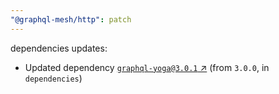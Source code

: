 ```yaml
---
"@graphql-mesh/http": patch
---
```

dependencies updates:
  - Updated dependency [`graphql-yoga@3.0.1` ↗︎](https://www.npmjs.com/package/graphql-yoga/v/3.0.1) (from `3.0.0`, in `dependencies`)
